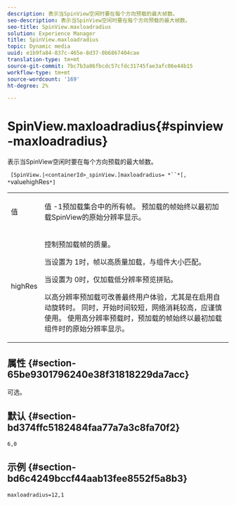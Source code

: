 ```yaml
---
description: 表示当SpinView空闲时要在每个方向预载的最大帧数。
seo-description: 表示当SpinView空闲时要在每个方向预载的最大帧数。
seo-title: SpinView.maxloadradius
solution: Experience Manager
title: SpinView.maxloadradius
topic: Dynamic media
uuid: e1b9fa84-837c-465e-8d37-0b6867404cae
translation-type: tm+mt
source-git-commit: 7bc7b3a86fbcdc57cfdc31745fae3afc06e44b15
workflow-type: tm+mt
source-wordcount: '169'
ht-degree: 2%

---
```



# SpinView.maxloadradius{#spinview-maxloadradius}

表示当SpinView空闲时要在每个方向预载的最大帧数。

` [SpinView.|<containerId>_spinView.]maxloadradius= *``*[, *`valuehighRes`*]`

<table id="table_06BEA037FA82467CAA88D1CA62AE972E"> 
 <tbody> 
  <tr> 
   <td colname="col1"> <p> <span class="codeph"><span class="varname"> 值</span></span> </p> </td> 
   <td colname="col2"> <p> 值<span class="codeph"> -1</span>预加载集合中的所有帧。 预加载的帧始终以最初加载SpinView的原始分辨率显示。 </p> </td> 
  </tr> 
  <tr> 
   <td colname="col1"> <p><span class="codeph"><span class="varname"> highRes</span></span> </p> </td> 
   <td colname="col2"> <p> 控制预加载帧的质量。 </p> <p>当设置为<span class="codeph"> 1</span>时，帧以高质量加载，与组件大小匹配。 </p> <p>当设置为<span class="codeph"> 0</span>时，仅加载低分辨率预览拼贴。 </p> <p>以高分辨率预加载可改善最终用户体验，尤其是在启用自动旋转时。 同时，开始时间较短，网络消耗较高，应谨慎使用。 使用高分辨率预载时，预加载的帧始终以最初加载组件时的原始分辨率显示。 </p> </td> 
  </tr> 
 </tbody> 
</table>

## 属性 {#section-65be9301796240e38f31818229da7acc}

可选。

## 默认 {#section-bd374ffc5182484faa77a7a3c8fa70f2}

`6,0`

## 示例 {#section-bd6c4249bccf44aab13fee8552f5a8b3}

`maxloadradius=12,1`
